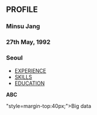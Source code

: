 <!doctype html>
<html>
  <head>
    <title> Minsu Career </title>
    <meta charset="utf-8">
  </head>

  <h2>PROFILE</h2>
  <h3> Minsu Jang </h3>
  <h3> 27th May, 1992 </h3>
  <h3> Seoul </h3>


  <body>
    <ul>
      <li> <a href="EXPERIENCE.html">EXPERIENCE</a> </li>
      <li> <a href="SKILLS.html">SKILLS</a> </li>
      <li> <a href="EDUCATION.html">EDUCATION</a> </li>
    </ul>
    <strong>ABC</strong>
    <p> "style=margin-top:40px;">Big data<p>
  </body>
</html>
